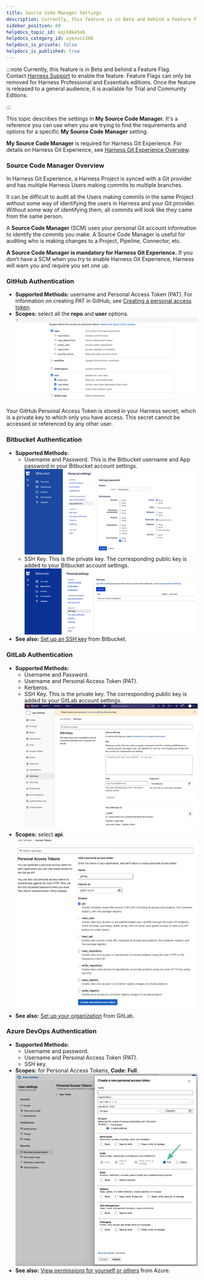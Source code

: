 ```yaml
---
title: Source Code Manager Settings
description: Currently, this feature is in Beta and behind a Feature Flag.
sidebar_position: 60
helpdocs_topic_id: kqik8km5eb
helpdocs_category_id: xyexvcc206
helpdocs_is_private: false
helpdocs_is_published: true
---
```



:::note
Currently, this feature is in Beta and behind a Feature Flag. Contact [Harness Support](https://mail.google.com/mail/?view=cm&fs=1&tf=1&to=support@harness.io) to enable the feature. Feature Flags can only be removed for Harness Professional and Essentials editions. Once the feature is released to a general audience, it is available for Trial and Community Editions.

:::

This topic describes the settings in **My Source Code Manager**. It's a reference you can use when you are trying to find the requirements and options for a specific **My Source Code Manager** setting.

<!--  For instructions on setting up and using My Source Code Manager, see [Add Source Code Manager TBD DOC-2410](https://docs.harness.io/article/p92awqts2x-add-source-code-managers). -->

**My Source Code Manager** is required for Harness Git Experience. For details on Harness Git Experience, see [Harness Git Experience Overview](../../../10_Git-Experience/git-experience-overview.md).


### Source Code Manager Overview

In Harness Git Experience, a Harness Project is synced with a Git provider and has multiple Harness Users making commits to multiple branches.

It can be difficult to audit all the Users making commits in the same Project without some way of identifying the users in Harness and your Git provider. Without some way of identifying them, all commits will look like they came from the same person.

A **Source Code Manager** (SCM) uses your personal Git account information to identify the commits you make. A Source Code Manager is useful for auditing who is making changes to a Project, Pipeline, Connector, etc.

**A Source Code Manager is mandatory for Harness Git Experience.** If you don’t have a SCM when you try to enable Harness Git Experience, Harness will warn you and require you set one up.

### GitHub Authentication

* **Supported Methods:** username and Personal Access Token (PAT). For information on creating PAT in GitHub, see [Creating a personal access token](https://docs.github.com/en/github/authenticating-to-github/keeping-your-account-and-data-secure/creating-a-personal-access-token).
* **Scopes:** select all the **repo** and **user** options.![](../references/static/source-code-manager-settings-06.png)

Your GitHub Personal Access Token is stored in your Harness secret, which is a private key to which only you have access. This secret cannot be accessed or referenced by any other user.

### Bitbucket Authentication

* **Supported Methods:**
	+ Username and Password. This is the Bitbucket username and App password in your Bitbucket account settings.![](../references/static/source-code-manager-settings-07.png)
	+ SSH Key. This is the private key. The corresponding public key is added to your Bitbucket account settings.![](../references/static/source-code-manager-settings-08.png)
* **See also:** [Set up an SSH key](https://support.atlassian.com/bitbucket-cloud/docs/set-up-an-ssh-key/) from Bitbucket.

### GitLab Authentication

* **Supported Methods:**
	+ Username and Password.
	+ Username and Personal Access Token (PAT).
	+ Kerberos.
	+ SSH Key. This is the private key. The corresponding public key is added to your GitLab account settings.![](../references/static/source-code-manager-settings-09.png)
* **Scopes:** select **api**.![](../references/static/source-code-manager-settings-10.png)
* **See also:** [Set up your organization](https://docs.gitlab.com/ee/topics/set_up_organization.html) from GitLab.

### Azure DevOps Authentication

* **Supported Methods:**
	+ Username and password.
	+ Username and Personal Access Token (PAT).
	+ SSH key.
* **Scopes:** for Personal Access Tokens, **Code: Full**.![](../references/static/source-code-manager-settings-11.png)
* **See also:** [View permissions for yourself or others](https://docs.microsoft.com/en-us/azure/devops/organizations/security/view-permissions) from Azure.

